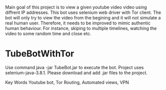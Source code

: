 Main goal of this project is to view a given youtube video video using diffrent IP addresses. This bot uses selenium web driver with Tor client. The bot will only try to view the video from the begining and it will not simulate a real human user. Therefore, it needs to be improved to mimic authentic human behaviour. For instance, skiping to multiple timelines, watching the video to some random time and close etc.

# TubeBotWithTor
Use command java -jar TubeBot.jar to execute the bot.
Project uses selenium-java-3.8.1. Please download and add .jar files to the project. 

Key Words
Youtube bot, Tor Routing, Automated views, VPN
